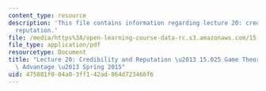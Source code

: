 ```yaml
---
content_type: resource
description: 'This file contains information regarding lecture 20: credibility and
  reputation.'
file: /media/https%3A/open-learning-course-data-rc.s3.amazonaws.com/15-025-game-theory-for-strategic-advantage-spring-2015/475801f004a03ff142ad864d723466f6_MIT15_025S15_Lec_20.pdf
file_type: application/pdf
resourcetype: Document
title: "Lecture 20: Credibility and Reputation \u2013 15.025 Game Theory for Strategic\
  \ Advantage \u2013 Spring 2015"
uid: 475801f0-04a0-3ff1-42ad-864d723466f6
---
```

